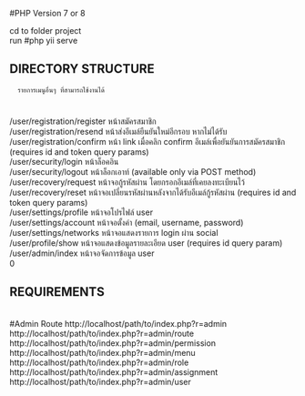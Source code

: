#PHP Version 7 or 8 <br>

cd to folder project <br>
run #php yii serve <br>



DIRECTORY STRUCTURE
-------------------

      รายการเมนูอื่นๆ ที่สามารถใช้งานได้
#
/user/registration/register หน้าสมัครสมาชิก <br>
/user/registration/resend หน้าส่งอีเมล์ยืนยันใหม่อีกรอบ หากไม่ได้รับ <br>
/user/registration/confirm หน้า link เมื่อคลิก confirm อีเมล์เพื่อยันยันการสมัครสมาชิก (requires id and token query params) <br>
/user/security/login หน้าล็อคอิน <br>
/user/security/logout หน้าล็อกเอาท์ (available only via POST method)<br>
/user/recovery/request หน้าจอกู้รหัสผ่าน โดยกรอกอีเมล์ที่เคยลงทะเบียนไว้ <br>
/user/recovery/reset หน้าจอเปลี่ยนรหัสผ่านหลังจากได้รับอีเมล์กู้รหัสผ่าน (requires id and token query params)<br>
/user/settings/profile หน้าจอโปรไฟล์ user<br>
/user/settings/account หน้าจอตั้งค่า (email, username, password)<br>
/user/settings/networks หน้าจอแสดงรายการ login ผ่าน social<br>
/user/profile/show หน้าจอแสดงข้อมูลรายละเอียด user (requires id query param)<br>
/user/admin/index หน้าจอจัดการข้อมูล user<br>0


REQUIREMENTS
------------
<br>
#Admin Route
http://localhost/path/to/index.php?r=admin <br>
http://localhost/path/to/index.php?r=admin/route <br>
http://localhost/path/to/index.php?r=admin/permission <br>
http://localhost/path/to/index.php?r=admin/menu <br>
http://localhost/path/to/index.php?r=admin/role <br>
http://localhost/path/to/index.php?r=admin/assignment <br>
http://localhost/path/to/index.php?r=admin/user <br>

